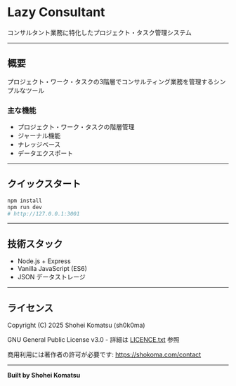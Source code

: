 # Lazy Consultant

コンサルタント業務に特化したプロジェクト・タスク管理システム

---

## 概要

プロジェクト・ワーク・タスクの3階層でコンサルティング業務を管理するシンプルなツール

### 主な機能
- プロジェクト・ワーク・タスクの階層管理
- ジャーナル機能
- ナレッジベース
- データエクスポート

---

## クイックスタート

```bash
npm install
npm run dev
# http://127.0.0.1:3001
```

---

## 技術スタック

- Node.js + Express
- Vanilla JavaScript (ES6)
- JSON データストレージ

---

## ライセンス

Copyright (C) 2025 Shohei Komatsu (sh0k0ma)

GNU General Public License v3.0 - 詳細は [LICENCE.txt](./LICENCE.txt) 参照

商用利用には著作者の許可が必要です: https://shokoma.com/contact

---

**Built by Shohei Komatsu**

